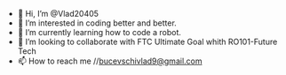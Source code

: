 - 👋 Hi, I’m @Vlad20405
- 👀 I’m interested in coding better and better.
- 🌱 I’m currently learning how to code a robot.
- 💞️ I’m looking to collaborate with FTC Ultimate Goal whith RO101-Future Tech
- 📫 How to reach me //bucevschivlad9@gmail.com

<!---
Vlad20405/Vlad20405 is a ✨ special ✨ repository because its `README.md` (this file) appears on your GitHub profile.
You can click the Preview link to take a look at your changes.
--->
